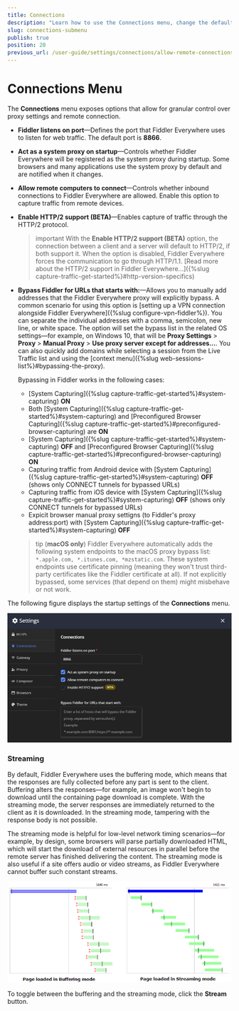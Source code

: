 ```yaml
---
title: Connections
description: "Learn how to use the Connections menu, change the default proxy port, and allow remote connections in the Fiddler Everywhere web-debugging HTTP-proxy client."
slug: connections-submenu
publish: true
position: 20
previous_url: /user-guide/settings/connections/allow-remote-connections
---
```


# Connections Menu

The **Connections** menu exposes options that allow for granular control over proxy settings and remote connection.

- **Fiddler listens on port**&mdash;Defines the port that Fiddler Everywhere uses to listen for web traffic. The default port is **8866**.

- **Act as a system proxy on startup**&mdash;Controls whether Fiddler Everywhere will be registered as the system proxy during startup. Some browsers and many applications use the system proxy by default and are notified when it changes.

- **Allow remote computers to connect**&mdash;Controls whether inbound connections to Fiddler Everywhere are allowed. Enable this option to capture traffic from remote devices.

- **Enable HTTP/2 support (BETA)**&mdash;Enables capture of traffic through the HTTP/2 protocol. 

    >important With the **Enable HTTP/2 support (BETA)** option, the connection between a client and a server will default to HTTP/2, if both support it. When the option is disabled, Fiddler Everywhere forces the communication to go through HTTP/1.1. [Read more about the HTTP/2 support in Fiddler Everywhere...]({%slug capture-traffic-get-started%}#http-version-specifics)

- **Bypass Fiddler for URLs that starts with:**&mdash;Allows you to manually add addresses that the Fiddler Everywhere proxy will explicitly bypass.
    A common scenario for using this option is [setting up a VPN connection alongside Fiddler Everywhere]({%slug configure-vpn-fiddler%}). You can separate the individual addresses with a comma, semicolon, new line, or white space. The option will set the bypass list in the related OS settings&mdash;for example, on Windows 10, that will be **Proxy Settings** > **Proxy** > **Manual Proxy** > **Use proxy server except for addresses...**. You can also quickly add domains while selecting a session from the Live Traffic list and using the [context menu]({%slug web-sessions-list%}#bypassing-the-proxy).

    Bypassing in Fiddler works in the following cases:

    - [System Capturing]({%slug capture-traffic-get-started%}#system-capturing) **ON**
    - Both [System Capturing]({%slug capture-traffic-get-started%}#system-capturing) and [Preconfigured Browser Capturing]({%slug capture-traffic-get-started%}#preconfigured-browser-capturing) are **ON**
    - [System Capturing]({%slug capture-traffic-get-started%}#system-capturing) **OFF** and [Preconfigured Browser Capturing]({%slug capture-traffic-get-started%}#preconfigured-browser-capturing) **ON**
    - Capturing traffic from Android device with [System Capturing]({%slug capture-traffic-get-started%}#system-capturing) **OFF** (shows only CONNECT tunnels for bypassed URLs)
    - Capturing traffic from iOS device with [System Capturing]({%slug capture-traffic-get-started%}#system-capturing) **OFF** (shows only CONNECT tunnels for bypassed URLs)
    - Expicit browser manual proxy settigns (to Fiddler's proxy address:port) with [System Capturing]({%slug capture-traffic-get-started%}#system-capturing) **OFF**

    >tip (**macOS only**) Fiddler Everywhere automatically adds the following system endpoints to the macOS proxy bypass list: `*.apple.com, *.itunes.com, *mzstatic.com`. These system endpoints use certificate pinning (meaning they won't trust third-party certificates like the Fiddler certificate at all). If not explicitly bypassed, some services (that depend on them) might misbehave or not work.

The following figure displays the startup settings of the **Connections** menu.

![Act as a system proxy on startup setting](../../images/settings/settings-connections.png)


### Streaming

By default, Fiddler Everywhere uses the buffering mode, which means that the responses are fully collected before any part is sent to the client. Buffering alters the responses&mdash;for example, an image won't begin to download until the containing page download is complete. With the streaming mode, the server responses are immediately returned to the client as it is downloaded. In the streaming mode, tampering with the response body is not possible.

The streaming mode is helpful for low-level network timing scenarios&mdash;for example, by design, some browsers will parse partially downloaded HTML, which will start the download of external resources in parallel before the remote server has finished delivering the content. The streaming mode is also useful if a site offers audio or video streams, as Fiddler Everywhere cannot buffer such constant streams.

![Buffering mode vs. Streaming Mode](../../images/livetraffic/websessions/websessions-toolbar-streaming-mode.png)

To toggle between the buffering and the streaming mode, click the **Stream** button.